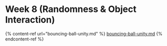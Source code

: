 # Week 8 (Randomness & Object Interaction)

{% content-ref url="bouncing-ball-unity.md" %}
[bouncing-ball-unity.md](bouncing-ball-unity.md)
{% endcontent-ref %}


